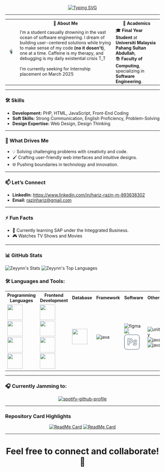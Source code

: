 <div align="center">
  
  [![Typing SVG](https://readme-typing-svg.demolab.com?font=Pacifico&size=30&duration=4000&pause=1000&color=004EFF&background=4800A800&center=true&vCenter=true&width=435&lines=Hola+%F0%9F%91%8B%2C+I'm+Razin!++)](https://git.io/typing-svg)
</div>

---
<table>
  <tr>
    <td rowspan="2">
      <img src="https://github.com/Zeyynn/Zeyynn/blob/main/output-onlinegiftools.gif?raw=true" alt="output-onlinegiftools" width="200">
    </td>
    <th>
      🚀 About Me 
    </th>
    <th>
      📜 Academics  
    </th>
    </tr>
  <tr>
    <td>
       I'm a student casually drowning in the vast ocean of software engineering.
I dream of building user-centered solutions while trying to make sense of my code <strong>(no it dosen't)</strong>, one at a time. Caffeine is my therapy, and debugging is my daily existential crisis T_T<br><br>I'm currently seeking for Internship placement on March 2025
      <br><br>
    </td>
    <td>
      🎓 <strong>Final Year Student</strong> at <strong>Universiti Malaysia Pahang Sultan Abdullah</strong>,<br>
      📚 <strong>Faculty of Computing</strong>, specializing in <strong>Software Engineering</strong>.
    </td>
  </tr>
</table>

---

### 🛠️ Skills  
- **Development:** PHP, HTML, JavaScript, Front-End Coding  
- **Soft Skills:** Strong Communication, English Proficiency, Problem-Solving  
- **Design Expertise:** Web Design, Design Thinking  

---

### 🌟 What Drives Me  
- 💡 Solving challenging problems with creativity and code.  
- 🖌️ Crafting user-friendly web interfaces and intuitive designs.  
- 🌐 Pushing boundaries in technology and innovation.  

---

### 📫 Let’s Connect  
- **LinkedIn:** https://www.linkedin.com/in/hariz-razin-m-893638302
- **Email:** razinhariz@gmail.com  

---

### ⚡ Fun Facts  
- 🌱 Currently learning SAP under the Integgrated Business.  
- 🎮 Watches TV Shows and Movies

---

### 📊 GitHub Stats 
<div allign="center">
  
  ![Zeyynn's Stats](https://github-readme-stats.vercel.app/api?username=Zeyynn&theme=outrun&show_icons=true&hide_border=true&count_private=true) ![Zeyynn's Top Languages](https://github-readme-stats.vercel.app/api/top-langs/?username=Zeyynn&theme=outrun&show_icons=true&hide_border=true&layout=compact)
</div>



<h3 align="left">🛠️ Languages and Tools:</h3>
<table>
  <tr>
    <th>Programming Languages</th>
    <th>Frontend Development</th>
    <th>Database</th>
    <th>Framework</th>
    <th>Software</th>
    <th>Others</th>
  </tr>
  <tr>
    <td allign="center">
<img src="https://raw.githubusercontent.com/bablubambal/All_logo_and_pictures/7c0ac2ceb9f9d24992ec393d11fa7337d2f92466/programming%20languages/c.svg" height="50" width="50" />
<img src="https://raw.githubusercontent.com/bablubambal/All_logo_and_pictures/7c0ac2ceb9f9d24992ec393d11fa7337d2f92466/programming%20languages/java.svg" height="50" width="50" />
<img src="https://raw.githubusercontent.com/bablubambal/All_logo_and_pictures/7c0ac2ceb9f9d24992ec393d11fa7337d2f92466/programming%20languages/javascript.svg" height="50" width="50" />
<img src="https://github.com/bablubambal/All_logo_and_pictures/blob/main/programming%20languages/php.png?raw=true" height="50" width="50" /></td>
    <td allign="center">
<img src="https://raw.githubusercontent.com/bablubambal/All_logo_and_pictures/7c0ac2ceb9f9d24992ec393d11fa7337d2f92466/others/css.svg" height="50" width="50" />
<img src="https://raw.githubusercontent.com/bablubambal/All_logo_and_pictures/7c0ac2ceb9f9d24992ec393d11fa7337d2f92466/frameworks/boostrap.svg" height="50" width="50" />
<img src="https://raw.githubusercontent.com/bablubambal/All_logo_and_pictures/7c0ac2ceb9f9d24992ec393d11fa7337d2f92466/others/html.svg" height="50" width="50" />
<img src="https://www.vectorlogo.zone/logos/tailwindcss/tailwindcss-icon.svg" height="50" width="50" /></td>
    <td allign="center">
<img src="https://raw.githubusercontent.com/bablubambal/All_logo_and_pictures/7c0ac2ceb9f9d24992ec393d11fa7337d2f92466/databases/mysql.svg" height="50" width="50" /></td>
    <td allign="center">
<img src="https://raw.githubusercontent.com/bablubambal/All_logo_and_pictures/7c0ac2ceb9f9d24992ec393d11fa7337d2f92466/frameworks/laravel.svg" alt="java" height="50" width="50" /></td>
    <td allign="center">
<img src="https://www.vectorlogo.zone/logos/figma/figma-icon.svg" alt="figma" width="50" height="50"/>
<img src="https://skillicons.dev/icons?i=ae"/>
<img src="https://raw.githubusercontent.com/devicons/devicon/master/icons/photoshop/photoshop-line.svg" alt="photoshop" width="50" height="50"/></td>
    <td allign="center">
<img src="https://www.vectorlogo.zone/logos/unity3d/unity3d-icon.svg" alt="unity" width="40" height="40"/>
<img src="https://raw.githubusercontent.com/bablubambal/All_logo_and_pictures/62487087dc4f4f5efee637addbc67a16dd374bf6/text%20editors/vscode.svg" alt="java" height="50" width="50" />
<img src="https://raw.githubusercontent.com/bablubambal/All_logo_and_pictures/7c0ac2ceb9f9d24992ec393d11fa7337d2f92466/ides/android-studio.svg" alt="java" height="50" width="50" /></td>
  </tr>
</table>

---
<h3 align="left">🎧 Currently Jamming to:</h3>
<div align="center">
  
[![spotify-github-profile](https://spotify-github-profile.kittinanx.com/api/view?uid=e0rvd2gjqfjg408l4jreo1dx1&cover_image=true&theme=novatorem&show_offline=false&background_color=121212&interchange=false&bar_color=169cdf&bar_color_cover=false)](https://github.com/kittinan/spotify-github-profile)

</div>


---
<h3 align="left">Repository Card Highlights</h3>
<div align="center">
  
[![ReadMe Card](https://github-readme-stats.vercel.app/api/pin/?username=Zeyynn&repo=Cafe-Management-System-FYP-&theme=outrun)](https://github.com/Zeyynn/Cafe-Management-System-FYP-)
[![ReadMe Card](https://github-readme-stats.vercel.app/api/pin/?username=Zeyynn&repo=SEP-Kafa-Management-System&theme=outrun)](https://github.com/Zeyynn/SEP-Kafa-Management-System)


</div>

---

<h1 align="center">Feel free to connect and collaborate! 🚀</h1>

